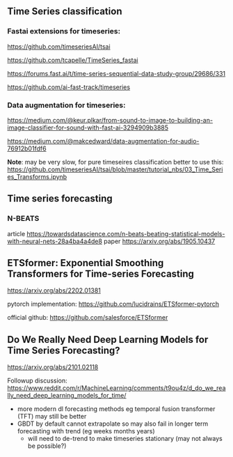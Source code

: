## Time Series classification

### Fastai extensions for timeseries:

https://github.com/timeseriesAI/tsai

https://github.com/tcapelle/TimeSeries_fastai 

https://forums.fast.ai/t/time-series-sequential-data-study-group/29686/331

https://github.com/ai-fast-track/timeseries

### Data augmentation for timeseries:
https://medium.com/@keur.plkar/from-sound-to-image-to-building-an-image-classifier-for-sound-with-fast-ai-3294909b3885

https://medium.com/@makcedward/data-augmentation-for-audio-76912b01fdf6

**Note**: may be very slow, for pure timeseires classification better to use this: https://github.com/timeseriesAI/tsai/blob/master/tutorial_nbs/03_Time_Series_Transforms.ipynb

## Time series forecasting
### N-BEATS
article https://towardsdatascience.com/n-beats-beating-statistical-models-with-neural-nets-28a4ba4a4de8
paper https://arxiv.org/abs/1905.10437

## ETSformer: Exponential Smoothing Transformers for Time-series Forecasting
https://arxiv.org/abs/2202.01381

pytorch implementation: https://github.com/lucidrains/ETSformer-pytorch

official github: https://github.com/salesforce/ETSformer

## Do We Really Need Deep Learning Models for Time Series Forecasting?

https://arxiv.org/abs/2101.02118

Followup discussion: https://www.reddit.com/r/MachineLearning/comments/t9ou4z/d_do_we_really_need_deep_learning_models_for_time/
- more modern dl forecasting methods eg temporal fusion transformer (TFT) may still be better
- GBDT by default cannot extrapolate so may also fail in longer term forecasting with trend (eg weeks months years)
  - will need to de-trend to make timeseries stationary (may not always be possible?)
